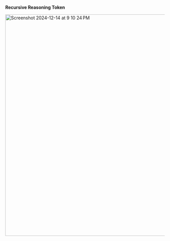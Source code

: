 **Recursive Reasoning Token**

<img width="697" alt="Screenshot 2024-12-14 at 9 10 24 PM" src="https://github.com/user-attachments/assets/16a721cf-b98d-46dc-bceb-77d30ce11085" />
